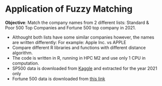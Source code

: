 # Application of Fuzzy Matching 

**Objective**: Match the company names from 2 different lists: Standard & Poor 500 Top Companies and Fortune 500 top company in 2021.
- Althought both lists have some similar companies however, the names are written differently: For example: Apple Inc. vs APPLE
- Compare different R libraries and functions with different distance algorithm.
- The code is written in R, running in HPC M2 and use only 1 CPU in computation.
- SP500 data is downloaded from [Kaggle](https://www.kaggle.com/datasets/paytonfisher/sp-500-companies-with-financial-information) and extracted for the year 2021 only
- Fortune 500 data is downloaded from [this link](https://data.world/aurielle/fortune-500-2017)

